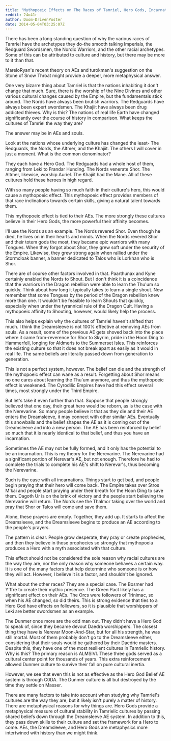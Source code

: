 ```yaml
---
title: "Mythopoeic Effects on The Races of Tamriel, Hero Gods, Incarnations, and AEs"
reddit: 24o41r
author: Doom-DrivenPoster
date: 2014-05-04T03:25:07Z
---
```


There has been a long standing question of why the various races of Tamriel have the archetypes they do-the smooth talking Imperials, the Redguard Swordsmen, the Nordic Warriors, and the other racial archetypes. Some of this can be attributed to culture and history, but there may be more to it than that.

MareloRyan's recent theory on AEs and turokman's suggestion on the Stone of Snow Throat might provide a deeper, more metaphysical answer.

One very bizarre thing about Tamriel is that the nations inhabiting it don't change that much. Sure, there is the worship of the Nine Divines and other various cultural changes caused by the Empire, but the fundamentals stick around. The Nords have always been brutish warriors. The Redguards have always been expert swordsmen. The Khajiit have always been drug addicted thieves. Why is this? The nations of real life Earth have changed significantly over the course of history in comparison. What keeps the cultures of Tamriel the way they are?

The answer may be in AEs and souls. 

Look at the nations whose underlying culture has changed the least- The Redguards, the Nords, the Altmer, and the Khajiit. The others I will cover in just a moment. What is the common denominator?

They each have a Hero God. The Redguards had a whole host of them, ranging from Leki to Frandar Hunding. The Nords venerate Shor. The Altmer, likewise, worship Auriel. The Khajiit had the Mane. All of these cultures hold these heroes in high regard.

With so many people having so much faith in their culture's hero, this would cause a mythopoeic effect. This mythopoeic effect provides members of that race inclinations towards certain skills, giving a natural talent towards them.

This mythopoeic effect is tied to their AEs. The more strongly these cultures believe in their Hero Gods, the more powerful their affinity becomes.

I'll use the Nords as an example. The Nords revered Shor. Even though he died, he lives on in their hearts and minds. When the Nords revered Shor and their totem gods the most, they became epic warriors with many Tongues. When they forgot about Shor, they grew soft under the security of the Empire. Likewise, they grew strong again when rallied under the Stormcloak banner, a banner dedicated to Talos who is Lorkhan who is Shor.

There are of course other factors involved in that. Paarthunax and Kyne certainly enabled the Nords to Shout. But I don't think it is a coincidence that the warriors in the Dragon rebellion were able to learn the Thu'um so quickly. Think about how long it typically takes to learn a single shout. Now remember that some Tongues by the period of the Dragon rebellion knew more than one. It wouldn't be feasible to learn Shouts that quickly, especially when under the tyrannical rule of the Dragon Cult. Having a mythopoeic affinity to Shouting, however, would likely help the process.

This also helps explain why the cultures of Tamriel haven't shifted that much. I think the Dreamsleeve is not 100% effective at removing AEs from souls. As a result, some of the previous AE gets shoved back into the place where it came from-reverence for Shor to Skyrim, pride in the Hoon Ding to Hammerfell, longing for Aldmeris to the Summerset Isles. This reinforces the existing culture so that it does not break apart as easily as it would in real life. The same beliefs are literally passed down from generation to generation.

This is not a perfect system, however. The belief can die and the strength of the mythopoeic effect can wane as a result. Forgetting about Shor means no one cares about learning the Thu'um anymore, and thus the mythopoeic effect is weakened. The Cyrodilic Empires have had this effect several times, most strongly under the Third Empire.

But let's take it even further than that. Suppose that people strongly believed that one day, their great hero would be reborn, as is the case with the Nerevarine. So many people believe it that as they die and their AE enters the Dreamsleeve, it may connect with other similar AEs. Eventually this snowballs and the belief shapes the AE as it is coming out of the Dreamsleeve and into a new person. The AE has been reinforced by belief so much that it is nearly identical to that belief, and thus you have an incarnation. 

Sometimes the AE may not be fully formed, and it only has the potential to be an incarnation. This is my theory for the Nerevarine. The Nerevarine had a significant portion of Nerevar's AE, but not enough. Therefore he had to complete the trials to complete his AE's shift to Nerevar's, thus becoming the Nerevarine.

Such is the case with all incarnations. Things start to get bad, and people begin praying that their hero will come back. The Empire takes over Stros M'kai and people start praying under their breath for the Hoon Ding to save them. Dagoth Ur is on the brink of victory and the people start believing the Nerevarine will return. The Nords see the Thalmor taking over the world and pray that Shor or Talos will come and save them. 

Alone, these prayers are empty. Together, they add up. It starts to affect the Dreamsleeve, and the Dreamsleeve begins to produce an AE according to the people's prayers. 

The pattern is clear. People grow desperate, they pray or create prophecies, and then they believe in those prophecies so strongly that mythopoeia produces a Hero with a myth associated with that culture. 

This effect should not be considered the sole reason why racial cultures are the way they are, nor the only reason why someone behaves a certain way. It is one of the many factors that help determine who someone is or how they will act. However, I believe it is a factor, and shouldn't be ignored. 

What about the other races? They are a special case. The Bosmer had Y'ffre to create their mythic presence. The Green Pact likely has a significant effect on their AEs. The Orcs were followers of Trinimac, so when his AE changed, so did theirs. This is strong evidence that ties to a Hero God have effects on followers, so it is plausible that worshippers of Leki are better swordsmen as an example.

The Dunmer once more are the odd man out. They didn't have a Hero God to speak of, since they became devout Daedra worshippers. The closest thing they have is Nerevar Moon-And-Star, but for all his strength, he was still mortal. Most of them probably don't go to the Dreamsleeve either, considering that their souls would be gathered by their Daedric masters. Despite this, they have one of the most resilient cultures in Tamrielic history. Why is this? The primary reason is ALMSIVI. These three gods served as a cultural center point for thousands of years. This extra reinforcement allowed Dunmer culture to survive their fall on pure cultural inertia.

However, we see that even this is not as effective as the Hero God Belief AE system is through C0DA. The Dunmer culture is all but destroyed by the time they settle on Masser.

There are many factors to take into account when studying why Tamriel's cultures are the way they are, but it likely isn't purely a matter of history. There are metaphysical reasons for why things are. 
Hero Gods provide a metaphysical measure of cultural stability in Tamrielic cultures by passing shared beliefs down through the Dreamsleeve AE system. In addition to this, they pass down skills to their culture and set the framework for a Hero to come. AEs, the Dreamsleeve, and Hero Gods are metaphysics more intertwined with history than we might think.
